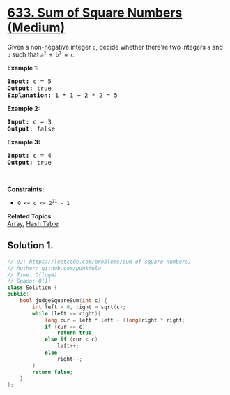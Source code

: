 # [633. Sum of Square Numbers (Medium)](https://leetcode.com/problems/sum-of-square-numbers/)

<p>Given a non-negative integer <code>c</code>, decide whether there're two integers <code>a</code> and <code>b</code> such that <code>a<sup>2</sup> + b<sup>2</sup> = c</code>.</p>


<p><strong>Example 1:</strong></p>
<pre>
<strong>Input:</strong> c = 5
<strong>Output:</strong> true
<strong>Explanation:</strong> 1 * 1 + 2 * 2 = 5
</pre>

<p><strong>Example 2:</strong></p>
<pre>
<strong>Input:</strong> c = 3
<strong>Output:</strong> false
</pre>


<p><strong>Example 3:</strong></p>
<pre>
<strong>Input:</strong> c = 4
<strong>Output:</strong> true
</pre>


<p>&nbsp;</p>
<p><strong>Constraints:</strong></p>

<ul>
  <li><code>0 &lt;= c &lt;= 2<sup>31</sup> - 1</code></li>
</ul>



**Related Topics**:  
[Array](https://leetcode.com/tag/array/), [Hash Table](https://leetcode.com/tag/hash-table/)



## Solution 1.


```cpp
// OJ: https://leetcode.com/problems/sum-of-square-numbers/
// Author: github.com/punkfulw
// Time: O(logN)
// Space: O(1)
class Solution {
public:
    bool judgeSquareSum(int c) {
        int left = 0, right = sqrt(c);
        while (left <= right){
            long cur = left * left + (long)right * right;
            if (cur == c)
                return true;
            else if (cur < c)
                left++;
            else 
                right--;
        }
        return false;
    }
};
```

